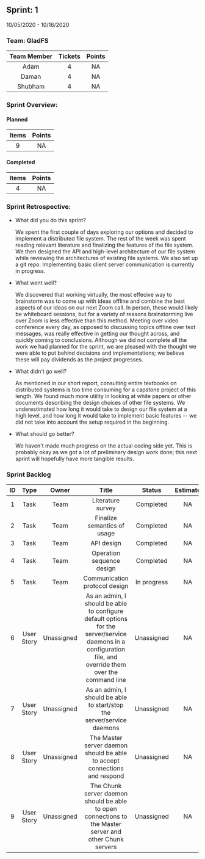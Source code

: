 ## Sprint: 1
10/05/2020 - 10/16/2020

### Team: GladFS
| Team Member | Tickets | Points |
|    :---:    |  :---:  | :----: |
| Adam        |    4    |   NA   |
| Daman       |    4    |   NA   |
| Shubham     |    4    |   NA   |

### Sprint Overview:
#### Planned
| Items | Points |
| :---: | :----: |
|   9   |   NA   |
#### Completed
| Items | Points |
| :---: | :----: |
|   4   |   NA   |

### Sprint Retrospective:
* What did you do this sprint?

  We spent the first couple of days exploring our options and decided to
  implement a distributed file system. The rest of the week was spent reading
  relevant literature and finalizing the features of the file system. We then
  designed the API and high-level architecture of our file system while
  reviewing the architectures of existing file systems. We also set up a git
  repo. Implementing basic client server communication is currently in
  progress.

* What went well?

  We discovered that working virtually, the most effecive way to brainstorm
  was to come up with ideas offline and combine the best aspects of our ideas
  on our next Zoom call. In person, these would likely be whiteboard sessions,
  but for a variety of reasons brainstorming live over Zoom is less effective
  than this method. Meeting over video conference every day, as opposed to
  discussing topics offline over text messages, was really effective in
  getting our thought across, and quickly coming to conclusions. Although we
  did not complete all the work we had planned for the sprint, we are pleased
  with the thought we were able to put behind decisions and implementations;
  we believe these will pay dividends as the project progresses.
  
* What didn’t go well?

  As mentioned in our short report, consulting entire textbooks on distributed
  systems is too time consuming for a capstone project of this length. We found
  much more utility in looking at white papers or other documents describing
  the design choices of other file systems. We underestimated how long it would
  take to design our file system at a high level, and how long it would take to
  implement basic features -- we did not take into account the setup required
  in the beginning.

* What should go better?

  We haven't made much progress on the actual coding side yet. This is probably
  okay as we got a lot of preliminary design work done; this next sprint will
  hopefully have more tangible results.

### Sprint Backlog

|  ID  | Type | Owner | Title | Status | Estimate |
| :--: | :--: | :---: | :---: | :----: | :------: |
| 1 | Task       | Team       | Literature survey           | Completed | NA |
| 2 | Task       | Team       | Finalize semantics of usage | Completed | NA |
| 3 | Task       | Team       | API design                  | Completed | NA |
| 4 | Task       | Team       | Operation sequence design   | Completed | NA |
| 5 | Task       | Team       | Communication protocol design | In progress | NA |
| 6 | User Story | Unassigned | As an admin, I should be able to configure default options for the server/service daemons in a configuration file, and override them over the command line | Unassigned | NA |
| 7 | User Story | Unassigned | As an admin, I should be able to start/stop the server/service daemons | Unassigned | NA |
| 8 | User Story | Unassigned | The Master server daemon should be able to accept connections and respond | Unassigned | NA |
| 9 | User Story | Unassigned | The Chunk server daemon should be able to open connections to the Master server and other Chunk servers | Unassigned | NA |
